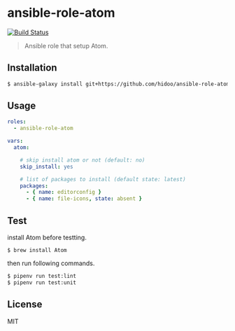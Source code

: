 # ansible-role-atom

[![Build Status](https://travis-ci.org/hidoo/ansible-role-atom.svg?branch=master)](https://travis-ci.org/hidoo/ansible-role-atom)

> Ansible role that setup Atom.

## Installation

```sh
$ ansible-galaxy install git+https://github.com/hidoo/ansible-role-atom
```

## Usage

```yml
roles:
  - ansible-role-atom

vars:
  atom:

    # skip install atom or not (default: no)
    skip_install: yes

    # list of packages to install (default state: latest)
    packages:
      - { name: editorconfig }
      - { name: file-icons, state: absent }
```

## Test

install Atom before testting.

```
$ brew install Atom
```

then run following commands.

```sh
$ pipenv run test:lint
$ pipenv run test:unit
```

## License

MIT
